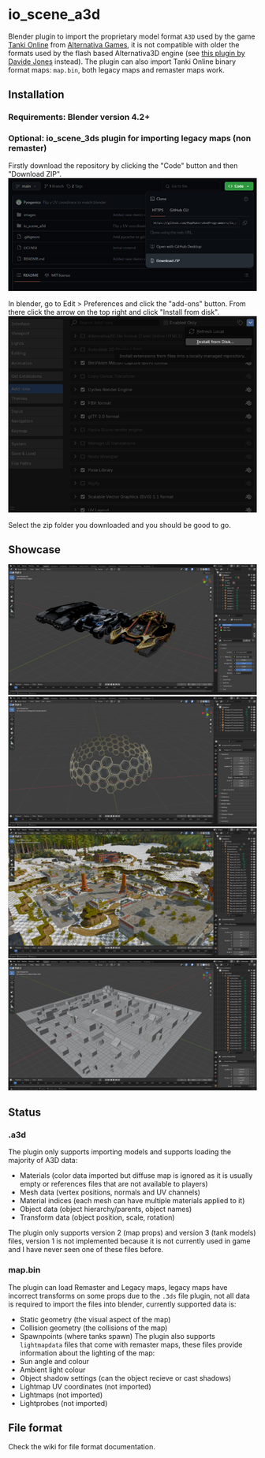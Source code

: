 # io_scene_a3d
Blender plugin to import the proprietary model format `A3D` used by the game [Tanki Online](https://tankionline.com/en/) from [Alternativa Games](https://alternativa.games/), it is not compatible with older the formats used by the flash based Alternativa3D engine (see [this plugin by Davide Jones](https://github.com/davidejones/alternativa3d_tools) instead). The plugin can also import Tanki Online binary format maps: `map.bin`, both legacy maps and remaster maps work.

## Installation
### Requirements: Blender version 4.2+
### Optional: io_scene_3ds plugin for importing legacy maps (non remaster)

Firstly download the repository by clicking the "Code" button and then "Download ZIP".<br>
![step1](./images/step1.png)<br>

In blender, go to Edit > Preferences and click the "add-ons" button. From there click the arrow on the top right and click "Install from disk".<br>
![step2](./images/step2.png)<br>

Select the zip folder you downloaded and you should be good to go.

## Showcase
![Demonstration showing textured tank hull models](./images/demo1.png)
![Demonstration showing models related to particle effects](./images/demo2.png)
![Demonstration showing remaster map importing](./images/demo3.png)
![Demonstration showing legacy map collision meshes](./images/demo4.png)

## Status
### .a3d
The plugin only supports importing models and supports loading the majority of A3D data:
- Materials (color data imported but diffuse map is ignored as it is usually empty or references files that are not available to players)
- Mesh data (vertex positions, normals and UV channels)
- Material indices (each mesh can have multiple materials applied to it)
- Object data (object hierarchy/parents, object names)
- Transform data (object position, scale, rotation)

The plugin only supports version 2 (map props) and version 3 (tank models) files, version 1 is not implemented because it is not currently used in game and I have never seen one of these files before.
### map.bin
The plugin can load Remaster and Legacy maps, legacy maps have incorrect transforms on some props due to the `.3ds` file plugin, not all data is required to import the files into blender, currently supported data is:
- Static geometry (the visual aspect of the map)
- Collision geometry (the collisions of the map)
- Spawnpoints (where tanks spawn)
The plugin also supports `lightmapdata` files that come with remaster maps, these files provide information about the lighting of the map:
- Sun angle and colour
- Ambient light colour
- Object shadow settings (can the object recieve or cast shadows)
- Lightmap UV coordinates (not imported)
- Lightmaps (not imported)
- Lightprobes (not imported)

## File format
Check the wiki for file format documentation.